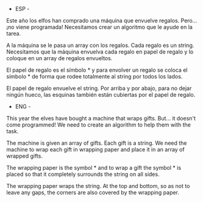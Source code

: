  - ESP -

Este año los elfos han comprado una máquina que envuelve regalos. Pero... ¡no viene programada! Necesitamos crear un algoritmo que le ayude en la tarea.

A la máquina se le pasa un array con los regalos. Cada regalo es un string. Necesitamos que la máquina envuelva cada regalo en papel de regalo y lo coloque en un array de regalos envueltos.

El papel de regalo es el símbolo * y para envolver un regalo se coloca el símbolo * de forma que rodee totalmente al string por todos los lados. 

El papel de regalo envuelve el string. Por arriba y por abajo, para no dejar ningún hueco, las esquinas también están cubiertas por el papel de regalo.


- ENG -

This year the elves have bought a machine that wraps gifts. But... it doesn't come programmed! We need to create an algorithm to help them with the task.

The machine is given an array of gifts. Each gift is a string. We need the machine to wrap each gift in wrapping paper and place it in an array of wrapped gifts.

The wrapping paper is the symbol * and to wrap a gift the symbol * is placed so that it completely surrounds the string on all sides.

The wrapping paper wraps the string. At the top and bottom, so as not to leave any gaps, the corners are also covered by the wrapping paper.
